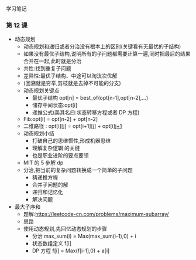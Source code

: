 学习笔记
### 第 12 课
+ 动态规划
   + 动态规划和递归或者分治没有根本上的区别(关键看有无最优的子结构)
   + 如果没有最优子结构,说明所有的子问题都需要计算一遍,同时把最后的结果合并在一起,此时就是分治
   + 共性:找到重复子问题
   + 差异性:最优子结构、中途可以淘汰次优解
   + (回溯就是穷举,剪枝就是去掉不可能的分支)
   + 动态规划关键点
      + 最优子结构 opt[n] = best_of(opt[n-1],opt[n-2],...)
      + 储存中间状态:opt[i]
      + 递推公式(美其名曰:状态转移方程或者 DP 方程)
   + Fib:opt[i] = opt[n-2] + opt[n-2]
   + 二维路径 : opt[i][j] = opt[i+1][j] + opt[i][j+1](且判断a[i,j]是否空地)
   + 动态规划小结
      + 打破自己的思维惯性,形成机器思维
      + 理解复杂逻辑 的关键
      + 也是职业进阶的要点要领
   + MIT 的 5 步解 dp
    + 分治,把当前的复杂问题转换成一个简单的子问题
      + 猜递推方程
      + 合并子问题的解
      + 递归和记忆化
      + 解决问题
 + 最大子序和
   + 题解:https://leetcode-cn.com/problems/maximum-subarray/
   + 思路
   + 使用动态规划,先回忆动态规划的步骤
      + 分治    max_sum(i) = Max(max_sum(i-1),0) + i
      + 状态数组定义    f[i]
      + DP 方程    f[i] = Max(f[i-1],0) + a[i]
